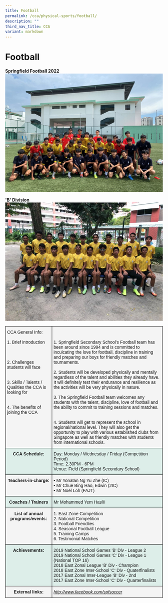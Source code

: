 ```yaml
---
title: Football
permalink: /cca/physical-sports/football/
description: ""
third_nav_title: CCA
variant: markdown
---
```

# **Football**
**Springfield Football 2022**
![](/images/soccer1.jpg)

**'B' Division**
![](/images/soccer2.jpg)


<table style="border-collapse:collapse;border-spacing:0" class="tg"><thead><tr><th style="background-color:#F4F4F4;border-color:#000000;border-style:solid;border-width:1px;font-family:Arial, sans-serif;font-size:14px;font-weight:normal;overflow:hidden;padding:10px 5px;text-align:left;vertical-align:top;word-break:normal"><span style="background-color:transparent">CCA General Info:</span><br><br><span style="background-color:transparent">1. Brief introduction</span><br><br><span style="background-color:transparent"><br><br>2. Challenges students will face </span><br><br><span style="background-color:transparent"><br>3. Skills / Talents / Qualities the CCA is looking for</span><br><br><span style="background-color:transparent"><br>4. The benefits of joining the CCA</span><br><br><br></th><th style="background-color:#F4F4F4;border-color:#000000;border-style:solid;border-width:1px;font-family:Arial, sans-serif;font-size:14px;font-weight:normal;overflow:hidden;padding:10px 5px;text-align:left;vertical-align:top;word-break:normal"><br><br><span style="background-color:transparent">1. Springfield Secondary School's Football team has been around since 1994 and is committed to inculcating the love for football, discipline in training and preparing our boys for friendly matches and tournaments.</span><br><br><span style="background-color:transparent">2. Students will be developed physically and mentally regardless of the talent and abilities they already have. It will definitely test their endurance and resilience as the activities will be very physically in nature.</span><br><br><span style="background-color:transparent">3. The Springfield Football team welcomes any students with the talent, discipline, love of football and the ability to commit to training sessions and matches.</span><br><br><span style="background-color:transparent"><br>4. Students will get to represent the school in regional/national level. They will also get the opportunity to play with various established clubs from Singapore as well as friendly matches with students from international schools.</span></th></tr></thead><tbody><tr><td style="background-color:#DDEEE9;border-color:#000000;border-style:solid;border-width:1px;font-family:Arial, sans-serif;font-size:14px;font-weight:bold;overflow:hidden;padding:10px 5px;text-align:center;vertical-align:top;word-break:normal">CCA Schedule:<br></td><td style="background-color:#DDEEE9;border-color:#000000;border-style:solid;border-width:1px;font-family:Arial, sans-serif;font-size:14px;overflow:hidden;padding:10px 5px;text-align:left;vertical-align:top;word-break:normal">Day: Monday / Wednesday / Friday (Competition Period)<br>Time: 2.30PM - 6PM<br>Venue: Field (Springfield Secondary School)</td></tr><tr><td style="background-color:#F4F4F4;border-color:#000000;border-style:solid;border-width:1px;font-family:Arial, sans-serif;font-size:14px;font-weight:bold;overflow:hidden;padding:10px 5px;text-align:center;vertical-align:top;word-break:normal">Teachers-in-charge:</td><td style="background-color:#F4F4F4;border-color:#000000;border-style:solid;border-width:1px;font-family:Arial, sans-serif;font-size:14px;overflow:hidden;padding:10px 5px;text-align:left;vertical-align:top;word-break:normal">• Mr Yonatan Ng Yu Zhe (IC)<br>• Mr Chue Bing Hao, Edwin (2IC) <br>• Mr Noel Loh (FAJT)</td></tr><tr><td style="background-color:#DDEEE9;border-color:#000000;border-style:solid;border-width:1px;font-family:Arial, sans-serif;font-size:14px;font-weight:bold;overflow:hidden;padding:10px 5px;text-align:center;vertical-align:top;word-break:normal">Coaches / Trainers<br></td><td style="background-color:#DDEEE9;border-color:#000000;border-style:solid;border-width:1px;font-family:Arial, sans-serif;font-size:14px;overflow:hidden;padding:10px 5px;text-align:left;vertical-align:top;word-break:normal">Mr Mohammed Yem Haslii<br></td></tr><tr><td style="background-color:#F4F4F4;border-color:#000000;border-style:solid;border-width:1px;font-family:Arial, sans-serif;font-size:14px;font-weight:bold;overflow:hidden;padding:10px 5px;text-align:center;vertical-align:top;word-break:normal">List of annual programs/events:</td><td style="background-color:#F4F4F4;border-color:#000000;border-style:solid;border-width:1px;font-family:Arial, sans-serif;font-size:14px;overflow:hidden;padding:10px 5px;text-align:left;vertical-align:top;word-break:normal"><span style="background-color:transparent">1. East Zone Competition </span><br><span style="background-color:transparent">2. National Competition </span><br><span style="background-color:transparent">3. Football Friendlies</span><br><span style="background-color:transparent">4. Seasonal Football League</span><br><span style="background-color:transparent">5. Training Camps </span><br><span style="background-color:transparent">6. Testimonial Matches </span></td></tr><tr><td style="background-color:#DDEEE9;border-color:#000000;border-style:solid;border-width:1px;font-family:Arial, sans-serif;font-size:14px;font-weight:bold;overflow:hidden;padding:10px 5px;text-align:center;vertical-align:top;word-break:normal">Achievements:<br></td><td style="background-color:#DDEEE9;border-color:#000000;border-style:solid;border-width:1px;font-family:Arial, sans-serif;font-size:14px;overflow:hidden;padding:10px 5px;text-align:left;vertical-align:top;word-break:normal"><span style="background-color:transparent">2019 National School Games 'B' Div - League 2</span><br><span style="background-color:transparent">2019 National School Games 'C' Div - League 1 (National TOP 16)</span><br><span style="background-color:transparent">2018 East Zonal League 'B' Div - Champion</span><br><span style="background-color:transparent">2018 East Zone Inter-School 'C' Div - Quaterfinalists</span><br><span style="background-color:transparent">2017 East Zonal Inter-League 'B' Div - 2nd</span><br><span style="background-color:transparent">2017 East Zone Inter-School 'C' Div - Quarterfinalists</span></td></tr><tr><td style="background-color:#F4F4F4;border-color:#000000;border-style:solid;border-width:1px;font-family:Arial, sans-serif;font-size:14px;font-weight:bold;overflow:hidden;padding:10px 5px;text-align:center;vertical-align:top;word-break:normal">External links:<br></td><td style="background-color:#F4F4F4;border-color:#000000;border-style:solid;border-width:1px;color:#00F;font-family:Arial, sans-serif;font-size:14px;font-style:italic;overflow:hidden;padding:10px 5px;text-align:left;text-decoration:underline;vertical-align:top;word-break:normal"><a href="http://www.facebook.com/spfsoccer">http://www.facebook.com/spfsoccer</a><br></td></tr></tbody></table>

<br>